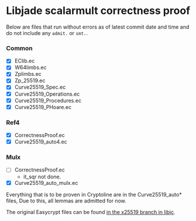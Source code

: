 # Libjade scalarmult correctness proof

Below are files that run without errors as of latest commit date and time and do not include any `admit.` or `smt.`.


### Common
- [X] EClib.ec
- [X] W64limbs.ec
- [X] Zplimbs.ec
- [X] Zp_25519.ec
- [X] Curve25519_Spec.ec
- [X] Curve25519_Operations.ec
- [X] Curve25519_Procedures.ec
- [X] Curve25519_PHoare.ec

### Ref4
- [X] CorrectnessProof.ec
- [X] Curve25519_auto4.ec

### Mulx
- [ ] CorrectnessProof.ec
    - it_sqr not done.
- [X] Curve25519_auto_mulx.ec

Everything that is to be proven in Cryptoline are in the Curve25519_auto* files, Due to this, all lemmas are admitted for now.

The original Easycrypt files can be found [in the x25519 branch in libjc](https://github.com/tfaoliveira/libjc/tree/x25519/proof/crypto_scalarmult/curve25519).
